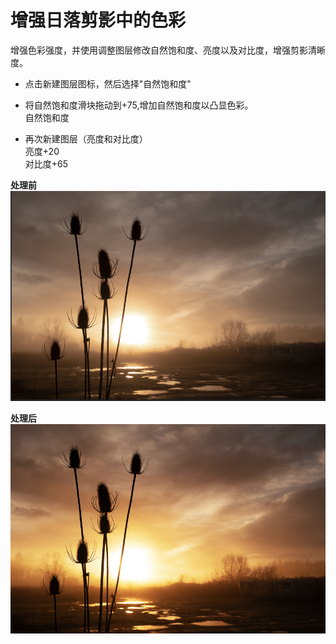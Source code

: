 # 增强日落剪影中的色彩

增强色彩强度，并使用调整图层修改自然饱和度、亮度以及对比度，增强剪影清晰度。

+ 点击新建图层图标，然后选择"自然饱和度"

+ 将自然饱和度滑块拖动到+75,增加自然饱和度以凸显色彩。      
  自然饱和度

+ 再次新建图层（亮度和对比度）  
  亮度+20  
  对比度+65

**处理前**
![](images/101e6214.png)


**处理后**
![](images/a577b34c.png)

